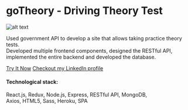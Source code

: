 # goTheory - Driving Theory Test

![alt text](https://res.cloudinary.com/shaishar9/image/upload/v1599034958/svwfomzbgyf30eeddofj.jpg "goTheory main screenshot")

Used government API to develop a site that allows taking practice theory tests.<br />
Developed multiple frontend components, designed the RESTful API,<br />
implemented the entire backend and developed the database.

[Try It Now](http://go-theory.herokuapp.com/)
[Checkout my LinkedIn profile](https://www.linkedin.com/in/shai-sharakanski-7812b11a6/)

#### Technological stack:
React.js, Redux, Node.js, Express, RESTful API, MongoDB,<br />
Axios, HTML5, Sass, Heroku, SPA
